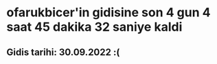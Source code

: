 # ofarukbicer'in gidisine son 4 gun 4 saat 45 dakika 32 saniye kaldi

## Gidis tarihi: 30.09.2022 :(